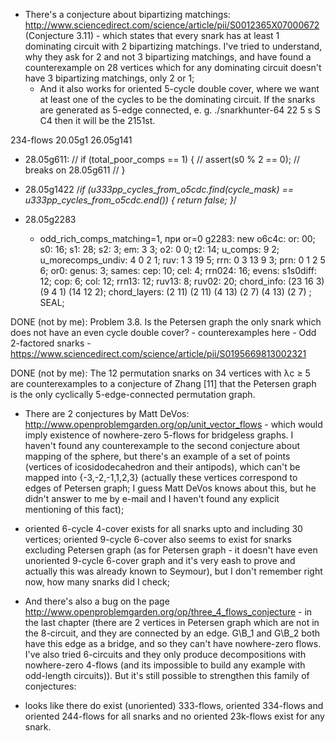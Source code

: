 - There's a conjecture about bipartizing matchings: http://www.sciencedirect.com/science/article/pii/S0012365X07000672 (Conjecture 3.11) - which states that every snark has at least 1 dominating circuit with 2 bipartizing matchings. I've tried to understand, why they ask for 2 and not 3 bipartizing matchings, and have found a counterexample on 28 vertices which for any dominating circuit doesn't have 3 bipartizing matchings, only 2 or 1;
    - And it also works for oriented 5-cycle double cover, where we want at least one of the cycles to be the dominating circuit. If the snarks are generated as 5-edge connected, e. g.
    ./snarkhunter-64 22 5 s S C4
    then it will be the 2151st.


234-flows
20.05g1
26.05g141


- 28.05g611:
    // if (total_poor_comps == 1) {
    //   assert(s0 % 2 == 0); // breaks on 28.05g611
    // }

- 28.05g1422
/*if (u333pp_cycles_from_o5cdc.find(cycle_mask) == u333pp_cycles_from_o5cdc.end()) {
    return false;
}*/

- 28.05g2283
    - odd_rich_comps_matching=1, при or=0
    g2283: new o6c4c: or: 00; s0: 16; s1: 28; s2: 3; em: 3 3; o2: 0 0; t2: 14; u_comps: 9 2; u_morecomps_undiv: 4 0 2 1; ruv: 1 3 19 5; rrn: 0 3 13 9 3; prn: 0 1 2 5 6; or0: genus: 3; sames: cep: 10; cel: 4; rrn024: 16; evens: s1s0diff: 12; cop: 6; col: 12; rrn13: 12; ruv13: 8; ruv02: 20; chord_info: (23 16 3) (9 4 1) (14 12 2); chord_layers: (2 11) (2 11) (4 13) (2 7) (4 13) (2 7) ; SEAL;


DONE (not by me): Problem 3.8. Is the Petersen graph the only snark which does not have an even cycle double cover?
    - counterexamples here
    - Odd 2-factored snarks
    - https://www.sciencedirect.com/science/article/pii/S0195669813002321

DONE (not by me): The 12 permutation snarks on 34 vertices with λc ≥ 5 are counterexamples to a conjecture of Zhang [11] that the Petersen graph is the only cyclically 5-edge-connected permutation graph.

- There are 2 conjectures by Matt DeVos: http://www.openproblemgarden.org/op/unit_vector_flows - which would imply existence of nowhere-zero 5-flows for bridgeless graphs. I haven't found any counterexample to the second conjecture about mapping of the sphere, but there's an example of a set of points (vertices of icosidodecahedron and their antipods), which can't be mapped into {-3,-2,-1,1,2,3} (actually these vertices correspond to edges of Petersen graph; I guess Matt DeVos knows about this, but he didn't answer to me by e-mail and I haven't found any explicit mentioning of this fact);

- oriented 6-cycle 4-cover exists for all snarks upto and including 30 vertices; oriented 9-cycle 6-cover also seems to exist for snarks excluding Petersen graph (as for Petersen graph - it doesn't have even unoriented 9-cycle 6-cover graph and it's very eash to prove and actually this was already known to Seymour), but I don't remember right now, how many snarks did I check;

- And there's also a bug on the page http://www.openproblemgarden.org/op/three_4_flows_conjecture - in the last chapter (there are 2 vertices in Petersen graph which are not in the 8-circuit, and they are connected by an edge. G\B_1 and G\B_2 both have this edge as a bridge, and so they can't have nowhere-zero flows. I've also tried 6-circuits and they only produce decompositions with nowhere-zero 4-flows (and its impossible to build any example with odd-length circuits)). But it's still possible to strengthen this family of conjectures:

- looks like there do exist (unoriented) 333-flows, oriented 334-flows and oriented 244-flows for all snarks and no oriented 23k-flows exist for any snark.
